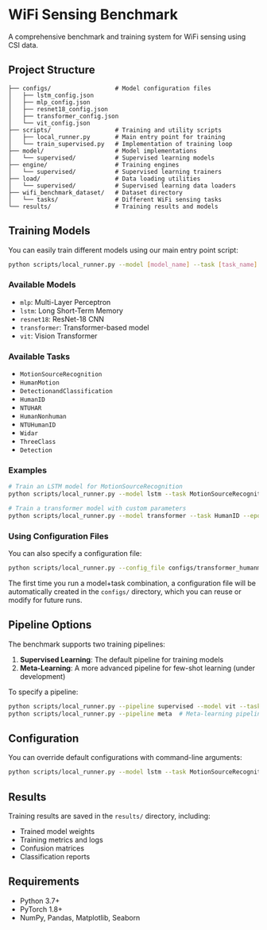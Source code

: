# WiFi Sensing Benchmark

A comprehensive benchmark and training system for WiFi sensing using CSI data.

## Project Structure

```
├── configs/                  # Model configuration files
│   ├── lstm_config.json
│   ├── mlp_config.json
│   ├── resnet18_config.json
│   ├── transformer_config.json
│   └── vit_config.json
├── scripts/                  # Training and utility scripts
│   ├── local_runner.py       # Main entry point for training
│   └── train_supervised.py   # Implementation of training loop
├── model/                    # Model implementations
│   └── supervised/           # Supervised learning models
├── engine/                   # Training engines
│   └── supervised/           # Supervised learning trainers
├── load/                     # Data loading utilities
│   └── supervised/           # Supervised learning data loaders
├── wifi_benchmark_dataset/   # Dataset directory
│   └── tasks/                # Different WiFi sensing tasks
└── results/                  # Training results and models
```

## Training Models

You can easily train different models using our main entry point script:

```bash
python scripts/local_runner.py --model [model_name] --task [task_name]
```

### Available Models

- `mlp`: Multi-Layer Perceptron
- `lstm`: Long Short-Term Memory
- `resnet18`: ResNet-18 CNN
- `transformer`: Transformer-based model
- `vit`: Vision Transformer

### Available Tasks

- `MotionSourceRecognition`
- `HumanMotion`
- `DetectionandClassification`
- `HumanID`
- `NTUHAR`
- `HumanNonhuman`
- `NTUHumanID`
- `Widar`
- `ThreeClass`
- `Detection`

### Examples

```bash
# Train an LSTM model for MotionSourceRecognition
python scripts/local_runner.py --model lstm --task MotionSourceRecognition

# Train a transformer model with custom parameters
python scripts/local_runner.py --model transformer --task HumanID --epochs 20 --batch_size 64
```

### Using Configuration Files

You can also specify a configuration file:

```bash
python scripts/local_runner.py --config_file configs/transformer_humanmotion_config.json
```

The first time you run a model+task combination, a configuration file will be automatically created in the `configs/` directory, which you can reuse or modify for future runs.

## Pipeline Options

The benchmark supports two training pipelines:

1. **Supervised Learning**: The default pipeline for training models
2. **Meta-Learning**: A more advanced pipeline for few-shot learning (under development)

To specify a pipeline:

```bash
python scripts/local_runner.py --pipeline supervised --model vit --task HumanMotion
python scripts/local_runner.py --pipeline meta  # Meta-learning pipeline is under development
```

## Configuration

You can override default configurations with command-line arguments:

```bash
python scripts/local_runner.py --model lstm --task MotionSourceRecognition --epochs 20 --batch_size 64 --output_dir ./custom_results
```

## Results

Training results are saved in the `results/` directory, including:

- Trained model weights
- Training metrics and logs
- Confusion matrices
- Classification reports

## Requirements

- Python 3.7+
- PyTorch 1.8+
- NumPy, Pandas, Matplotlib, Seaborn
